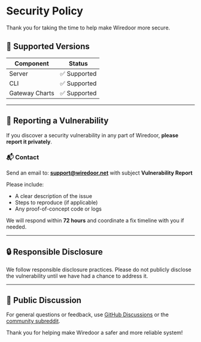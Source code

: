 # Security Policy

Thank you for taking the time to help make Wiredoor more secure.

## 📅 Supported Versions

| Component       | Status       |
|-----------------|--------------|
| Server          | ✅ Supported |
| CLI             | ✅ Supported |
| Gateway Charts  | ✅ Supported |

---

## 🐞 Reporting a Vulnerability

If you discover a security vulnerability in any part of Wiredoor, **please report it privately**.

### 📬 Contact

Send an email to: **support@wiredoor.net** with subject **Vulnerability Report**

Please include:

- A clear description of the issue
- Steps to reproduce (if applicable)
- Any proof-of-concept code or logs

We will respond within **72 hours** and coordinate a fix timeline with you if needed.

---

## 🔒 Responsible Disclosure

We follow responsible disclosure practices. Please do not publicly disclose the vulnerability until we have had a chance to address it.

---

## 💬 Public Discussion

For general questions or feedback, use [GitHub Discussions](https://github.com/wiredoor/wiredoor/discussions) or the [community subreddit](https://www.reddit.com/r/wiredoor).

Thank you for helping make Wiredoor a safer and more reliable system!
